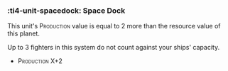 ### :ti4-unit-spacedock: **Space Dock**

This unit's <span style="font-variant:small-caps;">Production</span> value is equal to 2 more than the resource value of this planet.

Up to 3 fighters in this system do not count against your ships' capacity.

* <span style="font-variant:small-caps;">Production X+2</span>
